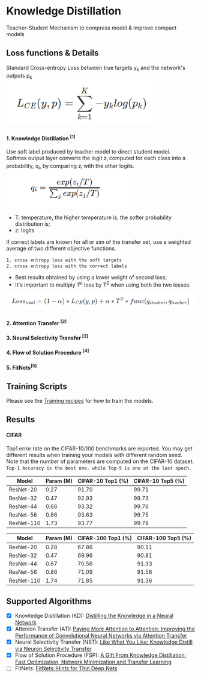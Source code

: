 # Knowledge Distillation
Teacher-Student Mechanism to compress model & improve compact models
 

## Loss functions & Details
Standard Cross-entropy Loss between true targets y<sub>k</sub> and the network's outputs p<sub>k</sub><br>
![standard cross entropy loss](images/cross_entropy_loss.png)

#### 1. Knowledge Distillation <sup>[1]</sup>
Use soft label produced by teacher model to direct student model.<br>
Softmax output layer converts the logit z<sub>i</sub> computed for each class into a probability, q<sub>i</sub>,
by comparing z<sub>i</sub> with the other logits.<br>
![softmax_output](images/Softmax_output.png) <br>
* T: temperature, the higher temperature is, the softer probability distribution is;<br>
* z: logits<br>

If correct labels are known for all or sim of the transfer set, use a weighted average of two different 
objective functions.
```
1. cross entropy loss with the soft targets 
2. cross entropy loss with the correct labels
```
* Best results obtained by using a lower weight of second loss; 
* It's important to multiply 1<sup>st</sup> loss by T<sup>2</sup> when using both the two losses.

![kd_total_loss](images/KD_total_loss.png)


#### 2. Attention Transfer <sup>[2]</sup>


#### 3. Neural Selectivity Transfer <sup>[3]</sup>


#### 4. Flow of Solution Procedure <sup>[4]</sup>


#### 5. FitNets<sup>[5]</sup>

## Training Scripts
Please see the [Training recipes](TRAINING.md) for how to train the models.


## Results
#### CIFAR
Top1 error rate on the CIFAR-10/100 benchmarks are reported. You may get different results when training your models with different random seed.
Note that the number of parameters are computed on the CIFAR-10 dataset.\
```Top-1 Accuracy is the best one, while Top-5 is one at the last epoch.```

| Model             | Param (M)      | CIFAR-10 Top1 (%) | CIFAR-10 Top5 (%) |
| ----------------- | -------------- | ----------------- | ----------------- |
| ResNet-20         | 0.27           | 91.70             | 99.71             |
| ResNet-32         | 0.47           | 92.93             | 99.73             |
| ResNet-44         | 0.66           | 93.32             | 99.76             |
| ResNet-56         | 0.86           | 93.63             | 99.75             |
| ResNet-110        | 1.73           | 93.77             | 99.78             |

| Model             | Param (M)      | CIFAR-100 Top1 (%) | CIFAR-100 Top5 (%) |
| ----------------- | -------------- | ------------------ | ------------------ |
| ResNet-20         | 0.28           | 67.86              | 90.11              |
| ResNet-32         | 0.47           | 69.96              | 90.81              |
| ResNet-44         | 0.67           | 70.56              | 91.33              |
| ResNet-56         | 0.86           | 71.09              | 91.56              |
| ResNet-110        | 1.74           | 71.85              | 91.36              |


## Supported Algorithms
* [x] Knowledge Distillation (KD): [Distilling the Knowledge in a Neural Network](https://arxiv.org/abs/1503.02531v1)
* [x] Attenion Transfer (AT): [Paying More Attention to Attention: Improving the Performance of 
Convolutional Neural Networks via Attention Transfer](https://arxiv.org/abs/1612.03928v3)
* [x] Neural Selectivity Transfer (NST): [Like What You Like: Knowledge Distill via Neuron Selectivity Transfer](https://arxiv.org/abs/1707.01219)
* [x] Flow of Solution Procedure (FSP): [A Gift From Knowledge Distillation: Fast Optimization, 
Network Minimization and Transfer Learning](https://zpascal.net/cvpr2017/Yim_A_Gift_From_CVPR_2017_paper.pdf)
* [ ] FitNets: [FitNets: Hints for Thin Deep Nets](https://arxiv.org/abs/1412.6550)

